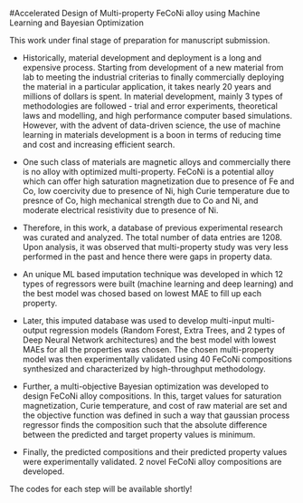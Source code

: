 #Accelerated Design of Multi-property FeCoNi alloy using Machine Learning and Bayesian Optimization

This work under final stage of preparation for manuscript submission.

* Historically, material development and deployment is a long and expensive process. Starting from development of a new material from lab to meeting the industrial criterias to finally commercially deploying the material in a particular application, it takes nearly 20 years and millions of dollars is spent. In material development, mainly 3 types of methodologies are followed - trial and error experiments, theoretical laws and modelling, and high performance computer based simulations. However, with the advent of data-driven science, the use of machine learning in materials development is a boon in terms of reducing time and cost and increasing efficient search. 

* One such class of materials are magnetic alloys and commercially there is no alloy with optimized multi-property. FeCoNi is a potential alloy which can offer high saturation magnetization due to presence of Fe and Co, low coercivity due to presence of Ni, high Curie temperature due to presnce of Co, high mechanical strength due to Co and Ni, and moderate electrical resistivity due to presence of Ni.

* Therefore, in this work, a database of previous experimental research was curated and analyzed. The total number of data entries are 1208. Upon analysis, it was observed that multi-property study was very less performed in the past and hence there were gaps in property data. 

* An unique ML based imputation technique was developed in which 12 types of regressors were built (machine learning and deep learning) and the best model was chosed based on lowest MAE to fill up each property. 

* Later, this imputed database was used to develop multi-input multi-output regression models (Random Forest, Extra Trees, and 2 types of Deep Neural Network architectures) and the best model with lowest MAEs for all the properties was chosen. The chosen multi-property model was then experimentally validated using 40 FeCoNi compositions synthesized and characterized by high-throughput methodology.

* Further, a multi-objective Bayesian optimization was developed to design FeCoNi alloy compositions. In this, target values for saturation magnetization, Curie temperature, and cost of raw material are set and the objective function was defined in such a way that gaussian process regressor finds the composition such that the absolute difference between the predicted and target property values is minimum.

* Finally, the predicted compositions and their predicted property values were experimentally validated. 2 novel FeCoNi alloy compositions are developed.

The codes for each step will be available shortly!
